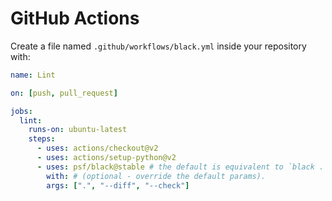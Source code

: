 [//]: # "NOTE: THIS FILE WAS AUTOGENERATED FROM README.md"

# GitHub Actions

Create a file named `.github/workflows/black.yml` inside your repository with:

```yaml
name: Lint

on: [push, pull_request]

jobs:
  lint:
    runs-on: ubuntu-latest
    steps:
      - uses: actions/checkout@v2
      - uses: actions/setup-python@v2
      - uses: psf/black@stable # the default is equivalent to `black . --diff --check`.
        with: # (optional - override the default params).
	    args: [".", "--diff", "--check"]
```
